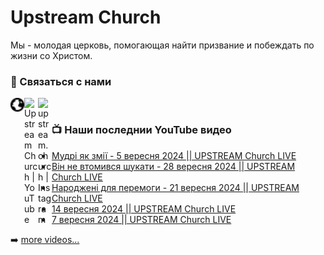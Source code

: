 # Upstream Church

Мы - молодая церковь, помогающая найти призвание и побеждать по жизни со Христом.

### 👥 Связаться с нами

[<img align="left" alt="upstream.life" width="22px" src="https://raw.githubusercontent.com/iconic/open-iconic/master/svg/globe.svg" />][website]
[<img align="left" alt="UpstreamChurch | YouTube" width="22px" src="https://cdn.jsdelivr.net/npm/simple-icons@v3/icons/youtube.svg" />][youtube]
[<img align="left" alt="upstream.church | Instagram" width="22px" src="https://cdn.jsdelivr.net/npm/simple-icons@v3/icons/instagram.svg" />][instagram]

<br />

### 📺 Наши последнии YouTube видео
<!-- YOUTUBE:START -->
- [Мудрі як змії - 5 вересня 2024 || UPSTREAM Church LIVE](https://www.youtube.com/watch?v=cbfZyFDl548)
- [Він не втомився шукати - 28 вересня 2024 || UPSTREAM Church LIVE](https://www.youtube.com/watch?v=ycIRjk6h8kI)
- [Народжені для перемоги - 21 вересня 2024 || UPSTREAM Church LIVE](https://www.youtube.com/watch?v=j8KSU6fZ9AU)
- [14 вересня 2024 || UPSTREAM Church LIVE](https://www.youtube.com/watch?v=vq5kRPBoZpo)
- [7 вересня 2024 || UPSTREAM Church LIVE](https://www.youtube.com/watch?v=iYvEJh0lWBE)
<!-- YOUTUBE:END -->

➡️ [more videos...](https://youtube.com/UpstreamChurch)

[website]: https://upstream.life/
[youtube]: https://youtube.com/UpstreamChurch
[instagram]: https://www.instagram.com/upstream.church
